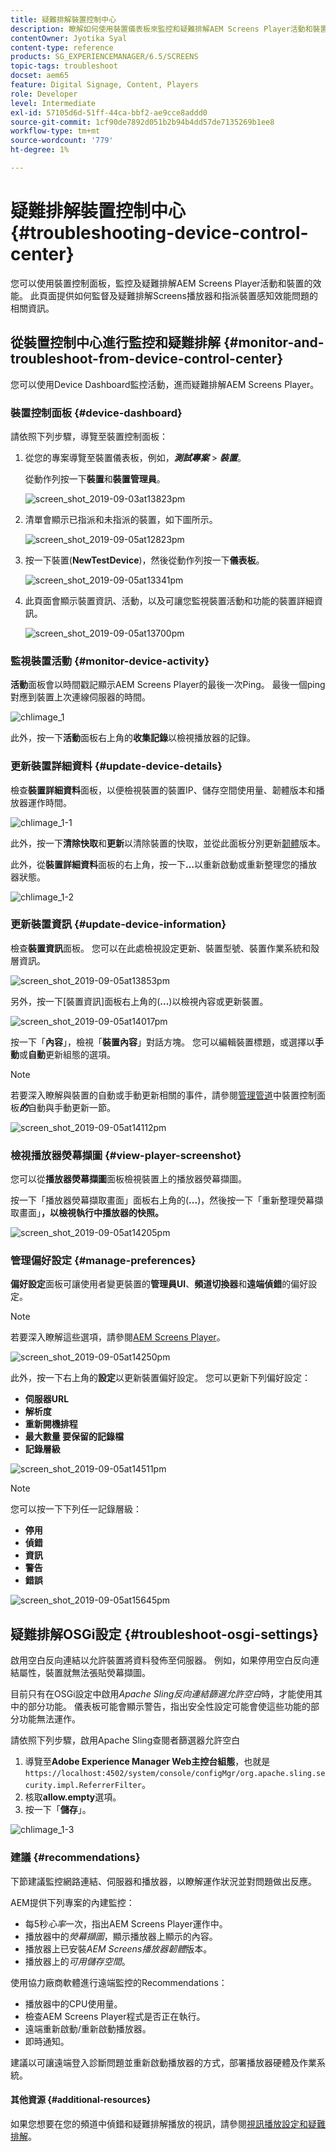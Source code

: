 ```yaml
---
title: 疑難排解裝置控制中心
description: 瞭解如何使用裝置儀表板來監控和疑難排解AEM Screens Player活動和裝置的效能。
contentOwner: Jyotika Syal
content-type: reference
products: SG_EXPERIENCEMANAGER/6.5/SCREENS
topic-tags: troubleshoot
docset: aem65
feature: Digital Signage, Content, Players
role: Developer
level: Intermediate
exl-id: 57105d6d-51ff-44ca-bbf2-ae9cce8addd0
source-git-commit: 1cf90de7892d051b2b94b4dd57de7135269b1ee8
workflow-type: tm+mt
source-wordcount: '779'
ht-degree: 1%

---
```


# 疑難排解裝置控制中心 {#troubleshooting-device-control-center}

您可以使用裝置控制面板，監控及疑難排解AEM Screens Player活動和裝置的效能。 此頁面提供如何監督及疑難排解Screens播放器和指派裝置感知效能問題的相關資訊。

## 從裝置控制中心進行監控和疑難排解 {#monitor-and-troubleshoot-from-device-control-center}

您可以使用Device Dashboard監控活動，進而疑難排解AEM Screens Player。

### 裝置控制面板 {#device-dashboard}

請依照下列步驟，導覽至裝置控制面板：

1. 從您的專案導覽至裝置儀表板，例如，***測試專案*** > ***裝置***。

   從動作列按一下&#x200B;**裝置**&#x200B;和&#x200B;**裝置管理員**。

   ![screen_shot_2019-09-03at13823pm](assets/screen_shot_2019-09-03at13823pm.png)

1. 清單會顯示已指派和未指派的裝置，如下圖所示。

   ![screen_shot_2019-09-05at12823pm](assets/screen_shot_2019-09-05at12823pm.png)

1. 按一下裝置(**NewTestDevice**)，然後從動作列按一下&#x200B;**儀表板**。

   ![screen_shot_2019-09-05at13341pm](assets/screen_shot_2019-09-05at13341pm.png)

1. 此頁面會顯示裝置資訊、活動，以及可讓您監視裝置活動和功能的裝置詳細資訊。

   ![screen_shot_2019-09-05at13700pm](assets/screen_shot_2019-09-05at13700pm.png)

### 監視裝置活動 {#monitor-device-activity}

**活動**&#x200B;面板會以時間戳記顯示AEM Screens Player的最後一次Ping。 最後一個ping對應到裝置上次連線伺服器的時間。

![chlimage_1](assets/chlimage_1.png)

此外，按一下&#x200B;**活動**&#x200B;面板右上角的&#x200B;**收集記錄**&#x200B;以檢視播放器的記錄。

### 更新裝置詳細資料 {#update-device-details}

檢查&#x200B;**裝置詳細資料**&#x200B;面板，以便檢視裝置的裝置IP、儲存空間使用量、韌體版本和播放器運作時間。

![chlimage_1-1](assets/chlimage_1-1.png)

此外，按一下&#x200B;**清除快取**&#x200B;和&#x200B;**更新**&#x200B;以清除裝置的快取，並從此面板分別更新[韌體](screens-glossary.md)版本。

此外，從&#x200B;**裝置詳細資料**&#x200B;面板的右上角，按一下&#x200B;**...**&#x200B;以重新啟動或重新整理您的播放器狀態。

![chlimage_1-2](assets/chlimage_1-2.png)

### 更新裝置資訊 {#update-device-information}

檢查&#x200B;**裝置資訊**&#x200B;面板。 您可以在此處檢視設定更新、裝置型號、裝置作業系統和殼層資訊。

![screen_shot_2019-09-05at13853pm](assets/screen_shot_2019-09-05at13853pm.png)

另外，按一下[裝置資訊]面板右上角的(**...**)以檢視內容或更新裝置。

![screen_shot_2019-09-05at14017pm](assets/screen_shot_2019-09-05at14017pm.png)

按一下「**內容**」，檢視「**裝置內容**」對話方塊。 您可以編輯裝置標題，或選擇以&#x200B;**手動**&#x200B;或&#x200B;**自動**&#x200B;更新組態的選項。

>[!NOTE]
>
>若要深入瞭解與裝置的自動或手動更新相關的事件，請參閱[管理管道](managing-channels.md)中裝置控制面板&#x200B;***的***&#x200B;自動與手動更新一節。

![screen_shot_2019-09-05at14112pm](assets/screen_shot_2019-09-05at14112pm.png)

### 檢視播放器熒幕擷圖 {#view-player-screenshot}

您可以從&#x200B;**播放器熒幕擷圖**&#x200B;面板檢視裝置上的播放器熒幕擷圖。

按一下「播放器熒幕擷取畫面」面板右上角的(**...**)，然後按一下「重新整理熒幕擷取畫面」**，以檢視執行中播放器的快照。**

![screen_shot_2019-09-05at14205pm](assets/screen_shot_2019-09-05at14205pm.png)

### 管理偏好設定 {#manage-preferences}

**偏好設定**&#x200B;面板可讓使用者變更裝置的&#x200B;**管理員UI**、**頻道切換器**&#x200B;和&#x200B;**遠端偵錯**&#x200B;的偏好設定。

>[!NOTE]
>若要深入瞭解這些選項，請參閱[AEM Screens Player](working-with-screens-player.md)。

![screen_shot_2019-09-05at14250pm](assets/screen_shot_2019-09-05at14250pm.png)

此外，按一下右上角的&#x200B;**設定**&#x200B;以更新裝置偏好設定。 您可以更新下列偏好設定：

* **伺服器URL**
* **解析度**
* **重新開機排程**
* **最大數量 要保留的記錄檔**
* **記錄層級**

![screen_shot_2019-09-05at14511pm](assets/screen_shot_2019-09-05at14511pm.png)

>[!NOTE]
>您可以按一下下列任一記錄層級：
>* **停用**
>* **偵錯**
>* **資訊**
>* **警告**
>* **錯誤**

![screen_shot_2019-09-05at15645pm](assets/screen_shot_2019-09-05at15645pm.png)

## 疑難排解OSGi設定 {#troubleshoot-osgi-settings}

啟用空白反向連結以允許裝置將資料發佈至伺服器。 例如，如果停用空白反向連結屬性，裝置就無法張貼熒幕擷圖。

目前只有在OSGi設定中啟用&#x200B;*Apache Sling反向連結篩選允許空白*&#x200B;時，才能使用其中的部分功能。 儀表板可能會顯示警告，指出安全性設定可能會使這些功能的部分功能無法運作。

請依照下列步驟，啟用Apache Sling查閱者篩選器允許空白

1. 導覽至&#x200B;**Adobe Experience Manager Web主控台組態**，也就是`https://localhost:4502/system/console/configMgr/org.apache.sling.security.impl.ReferrerFilter`。
1. 核取&#x200B;**allow.empty**&#x200B;選項。
1. 按一下「**儲存**」。

![chlimage_1-3](assets/chlimage_1-3.png)

### 建議 {#recommendations}

下節建議監控網路連結、伺服器和播放器，以瞭解運作狀況並對問題做出反應。

AEM提供下列專案的內建監控：

* 每5秒&#x200B;*心率*&#x200B;一次，指出AEM Screens Player運作中。
* 播放器中的&#x200B;*熒幕擷圖*，顯示播放器上顯示的內容。
* 播放器上已安裝&#x200B;*AEM Screens播放器韌體*&#x200B;版本。
* 播放器上的&#x200B;*可用儲存空間*。

使用協力廠商軟體進行遠端監控的Recommendations：

* 播放器中的CPU使用量。
* 檢查AEM Screens Player程式是否正在執行。
* 遠端重新啟動/重新啟動播放器。
* 即時通知。

建議以可讓遠端登入診斷問題並重新啟動播放器的方式，部署播放器硬體及作業系統。

#### 其他資源 {#additional-resources}

如果您想要在您的頻道中偵錯和疑難排解播放的視訊，請參閱[視訊播放設定和疑難排解](troubleshoot-videos.md)。
